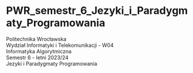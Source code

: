 # PWR_semestr_6_Jezyki_i_Paradygmaty_Programowania

Politechnika Wrocławska\
Wydział Informatyki i Telekomunikacji - W04\
Informatyka Algorytmiczna\
Semestr 6 - letni 2023/24\
Jezyki i Paradygmaty Programowania
